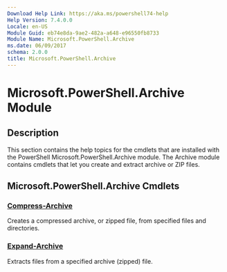 ```yaml
---
Download Help Link: https://aka.ms/powershell74-help
Help Version: 7.4.0.0
Locale: en-US
Module Guid: eb74e8da-9ae2-482a-a648-e96550fb8733
Module Name: Microsoft.PowerShell.Archive
ms.date: 06/09/2017
schema: 2.0.0
title: Microsoft.PowerShell.Archive
---
```


# Microsoft.PowerShell.Archive Module

## Description

This section contains the help topics for the cmdlets that are installed with the PowerShell Microsoft.PowerShell.Archive module. The Archive module contains cmdlets that let you create and extract archive or ZIP files.

## Microsoft.PowerShell.Archive Cmdlets

### [Compress-Archive](Compress-Archive.md)
Creates a compressed archive, or zipped file, from specified files and directories.

### [Expand-Archive](Expand-Archive.md)
Extracts files from a specified archive (zipped) file.

